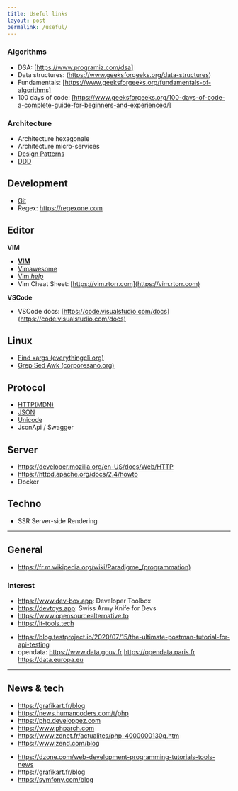 ```yaml
---
title: Useful links
layout: post
permalink: /useful/
---
```


### Algorithms
+ DSA: [https://www.programiz.com/dsa]
+ Data structures: (https://www.geeksforgeeks.org/data-structures)
+ Fundamentals: [https://www.geeksforgeeks.org/fundamentals-of-algorithms]
+ 100 days of code: [https://www.geeksforgeeks.org/100-days-of-code-a-complete-guide-for-beginners-and-experienced/]

### Architecture
+ Architecture hexagonale
+ Architecture micro-services
+ [Design Patterns](https://en.wikipedia.org/wiki/Software_design_pattern)
+ [DDD](https://alexsoyes.com/ddd-domain-driven-design)

## Development
+ [Git](https://git-scm.com/doc)
+ Regex: https://regexone.com

## Editor
**VIM**
+ [**VIM**](https://www.vim.org)
+ [Vimawesome](https://vimawesome.com)
+ [Vim _help_](https://vimhelp.org)
+ Vim Cheat Sheet: [https://vim.rtorr.com](https://vim.rtorr.com)

**VSCode**
- VSCode docs: [https://code.visualstudio.com/docs](https://code.visualstudio.com/docs)

## Linux
- [Find xargs (everythingcli.org)](https://www.everythingcli.org/find-exec-vs-find-xargs)
- [Grep Sed Awk (corporesano.org)](http://www.corporesano.org/doc-site/grepawksed.html)

## Protocol
+ [HTTP(MDN)](https://developer.mozilla.org/fr/docs/Web/HTTP)
+ [JSON](https://www.json.org)
+ [Unicode](https://home.unicode.org)
+ JsonApi / Swagger

## Server
+ https://developer.mozilla.org/en-US/docs/Web/HTTP
+ https://httpd.apache.org/docs/2.4/howto
+ Docker

## Techno
+ SSR Server-side Rendering

---
## General
+ https://fr.m.wikipedia.org/wiki/Paradigme_(programmation)

### Interest
- https://www.dev-box.app: Developer Toolbox
- https://devtoys.app: Swiss Army Knife for Devs
- https://www.opensourcealternative.to
- https://it-tools.tech
* https://blog.testproject.io/2020/07/15/the-ultimate-postman-tutorial-for-api-testing
* opendata: https://www.data.gouv.fr https://opendata.paris.fr https://data.europa.eu

---
## News & tech
* https://grafikart.fr/blog
* https://news.humancoders.com/t/php
* https://php.developpez.com
* https://www.phparch.com
* https://www.zdnet.fr/actualites/php-4000000130q.htm
* https://www.zend.com/blog

+ https://dzone.com/web-development-programming-tutorials-tools-news
+ https://grafikart.fr/blog
+ https://symfony.com/blog
